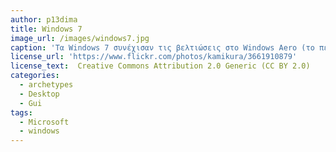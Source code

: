 ```yaml
---
author: p13dima
title: Windows 7
image_url: /images/windows7.jpg
caption: 'Τα Windows 7 συνέχισαν τις βελτιώσεις στο Windows Aero (το περιβάλλον εργασίας χρήστη που εισήχθη στα Windows Vista) με την προσθήκη μιας επανασχεδιασμένης γραμμής εργασιών που επιτρέπει σε εφαρμογές να "καρφιτσωθούν" σε αυτό, και νέες δυνατότητες διαχείρισης παραθύρων. Άλλες δυνατότητες προστέθηκαν στο λειτουργικό σύστημα, όπως βιβλιοθήκες, το νέο σύστημα κοινής χρήσης αρχείων HomeGroup και multitouch υποστήριξη.'
license_url: 'https://www.flickr.com/photos/kamikura/3661910879'
license_text:  Creative Commons Attribution 2.0 Generic (CC BY 2.0)
categories:
  - archetypes
  - Desktop
  - Gui
tags:
  - Microsoft
  - windows
---
```

